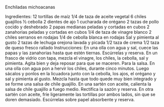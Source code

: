 Enchiladas michoacanas

Ingredientes:
12 tortillas de maíz
1/4 de taza de aceite vegetal
6 chiles guajillos
½ cebolla
2 dientes de ajo
1 cucharada de orégano
2 tazas de pollo cocido y deshebrado
2 papas medianas peladas y cortadas en cubos
2 zanahorias peladas y cortadas en cubos
1/4 de taza de vinagre blanco
2 chiles serranos en rodajas
1/4 de cebolla blanca en rodajas
Sal y pimienta al gusto
2 tazas de lechuga orejona lavada y picada
1/2 taza de crema
1/2 taza de queso fresco rallado
Instrucciones:
En una olla con agua y sal, cuece las papas y las zanahorias hasta que estén tiernas. Escúrrelas y reserva.
En un frasco de vidrio con tapa, mezcla el vinagre, los chiles, la cebolla, sal y pimienta. Agita bien y deja reposar para que se maceren.
Para la salsa. En una olla con agua pon a hervir los chiles, durante cinco minutos. Luego sácalos y ponlos en la licuadora junto con la cebolla, los ajos, el orégano y sal y pimienta al gusto. Mezcla hasta que todo quede muy bien integrado y se forme una salsa de chile guajillo.
En una sartén con aceite, calienta la salsa de chile guajillo a fuego medio. Rectifica la sazón y reserva.
En otra sartén con aceite, fríe ligeramente las tortillas por ambos lados, sin que se doren demasiado. Escúrrelas sobre papel absorbente y reserva.
